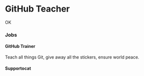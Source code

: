 # GitHub Teacher
OK

### Jobs

#### GitHub Trainer

Teach all things Git, give away all the stickers, ensure world peace.

#### Supportocat

